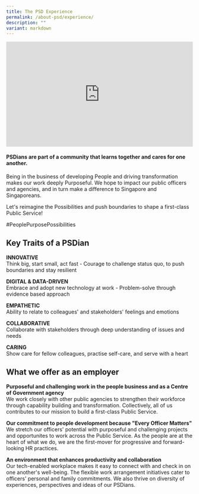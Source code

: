 ```yaml
---
title: The PSD Experience
permalink: /about-psd/experience/
description: ""
variant: markdown
---
```

<div> <div style="position:relative;padding-top:56.25%;"> <iframe style="position:absolute;top:0;left:0;width:100%;height:100%;" align="center" allowfullscreen="" allow="accelerometer; autoplay; clipboard-write; encrypted-media; gyroscope; picture-in-picture" frameborder="0" src="https://www.youtube.com/embed/r5oCXnQQsxQ"></iframe> </div> </div>

#### PSDians are part of a community that learns together and cares for one another.

Being in the business of developing People and driving transformation makes our work deeply Purposeful. We hope to impact our public officers and agencies, and in turn make a difference to Singapore and Singaporeans.

Let's reimagine the Possibilities and push boundaries to shape a first-class Public Service!

#PeoplePurposePossibilities

## Key Traits of a PSDian

**INNOVATIVE**
<br>Think big, start small, act fast - Courage to challenge status quo, to push boundaries and stay resilient

**DIGITAL &amp; DATA-DRIVEN**
<br>Embrace and adopt new technology at work - Problem-solve through evidence based approach

**EMPATHETIC**
<br>Ability to relate to colleagues' and stakeholders' feelings and emotions

**COLLABORATIVE**
<br> Collaborate with stakeholders through deep understanding of issues and needs

**CARING**
<br>Show care for fellow colleagues, practise self-care, and serve with a heart

## What we offer as an employer

**Purposeful and challenging work in the people business and as a Centre of Government agency**
<br>We work closely with other public agencies to strengthen their workforce through capability building and transformation. Collectively, all of us contributes to our mission to build a first-class Public Service.

**Our commitment to people development because "Every Officer Matters"**
<br>We stretch our officers' potential with purposeful and challenging projects and opportunites to work across the Public Service. As the people are at the heart of what we do, we are the first-mover for progressive and forward-looking HR practices.

**An environment that enhances productivity and collaboration**
<br>Our tech-enabled workplace makes it easy to connect with and check in on one another's well-being. The flexible work arrangement initiatives cater to officers' personal and family commitments. We also thrive on diversity of experiences, perspectives and ideas of our PSDians.